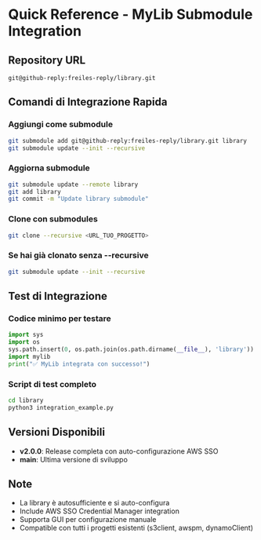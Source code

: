 # Quick Reference - MyLib Submodule Integration

## Repository URL
```
git@github-reply:freiles-reply/library.git
```

## Comandi di Integrazione Rapida

### Aggiungi come submodule
```bash
git submodule add git@github-reply:freiles-reply/library.git library
git submodule update --init --recursive
```

### Aggiorna submodule
```bash
git submodule update --remote library
git add library
git commit -m "Update library submodule"
```

### Clone con submodules
```bash
git clone --recursive <URL_TUO_PROGETTO>
```

### Se hai già clonato senza --recursive
```bash
git submodule update --init --recursive
```

## Test di Integrazione

### Codice minimo per testare
```python
import sys
import os
sys.path.insert(0, os.path.join(os.path.dirname(__file__), 'library'))
import mylib
print("✅ MyLib integrata con successo!")
```

### Script di test completo
```bash
cd library
python3 integration_example.py
```

## Versioni Disponibili

- **v2.0.0**: Release completa con auto-configurazione AWS SSO
- **main**: Ultima versione di sviluppo

## Note
- La library è autosufficiente e si auto-configura
- Include AWS SSO Credential Manager integration
- Supporta GUI per configurazione manuale
- Compatible con tutti i progetti esistenti (s3client, awspm, dynamoClient)
